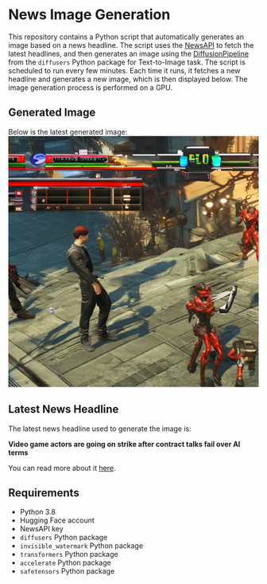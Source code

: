 # News Image Generation
This repository contains a Python script that automatically generates an image based on a news headline. The script uses the [NewsAPI](https://newsapi.org/) to fetch the latest headlines, and then generates an image using the [DiffusionPipeline](https://github.com/huggingface/diffusers) from the `diffusers` Python package for Text-to-Image task.
The script is scheduled to run every few minutes. Each time it runs, it fetches a new headline and generates a new image, which is then displayed below. The image generation process is performed on a GPU.

## Generated Image
Below is the latest generated image:
![Generated Image](image.png)

## Latest News Headline
The latest news headline used to generate the image is:

**Video game actors are going on strike after contract talks fail over AI terms**

You can read more about it [here](https://news.google.com/rss/articles/CBMiogFBVV95cUxNWWdjSHdpU0xadXFxYldfbjdzLWM4QVJoYWtSWGt3RUNfZEgzSzFVNEgyNzFfV1pyNzktdmFlN3RkLXZRa3llYVk1ZW5YazExUjVzU0FQbVFaaHE3Q0p4NUdSUVdnRjhKY0ZPSjJ6Z3NSZENHdXlEMXJiZV9Ya2RST3lRR291Z01jZkF6WDBMWVlDUk1yT3V5UHByNTJBbV96eEE?oc=5).

## Requirements
- Python 3.8
- Hugging Face account
- NewsAPI key
- `diffusers` Python package
- `invisible_watermark` Python package
- `transformers` Python package
- `accelerate` Python package
- `safetensors` Python package
